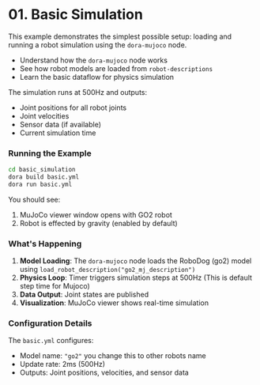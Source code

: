 # 01. Basic Simulation

This example demonstrates the simplest possible setup: loading and running a robot simulation using the `dora-mujoco` node.

- Understand how the `dora-mujoco` node works
- See how robot models are loaded from `robot-descriptions`
- Learn the basic dataflow for physics simulation


The simulation runs at 500Hz and outputs:
- Joint positions for all robot joints
- Joint velocities 
- Sensor data (if available)
- Current simulation time

### Running the Example

```bash
cd basic_simulation
dora build basic.yml
dora run basic.yml
```

You should see:
1. MuJoCo viewer window opens with GO2 robot
2. Robot is effected by gravity (enabled by default)

### What's Happening

1. **Model Loading**: The `dora-mujoco` node loads the RoboDog (go2) model using `load_robot_description("go2_mj_description")`
2. **Physics Loop**: Timer triggers simulation steps at 500Hz (This is default step time for Mujoco)
3. **Data Output**: Joint states are published 
4. **Visualization**: MuJoCo viewer shows real-time simulation

### Configuration Details

The `basic.yml` configures:
- Model name: `"go2"` you change this to other robots name
- Update rate: 2ms (500Hz) 
- Outputs: Joint positions, velocities, and sensor data